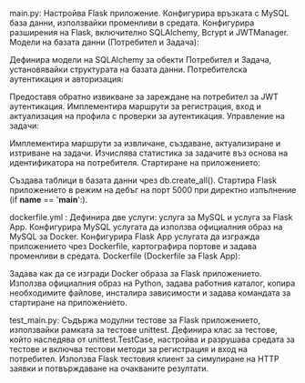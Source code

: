 main.py:
Настройва Flask приложение.
Конфигурира връзката с MySQL база данни, използвайки променливи в средата.
Конфигурира разширения на Flask, включително SQLAlchemy, Bcrypt и JWTManager.
Модели на базата данни (Потребител и Задача):

Дефинира модели на SQLAlchemy за обекти Потребител и Задача, установявайки структурата на базата данни.
Потребителска аутентикация и авторизация:

Предоставя обратно извикване за зареждане на потребител за JWT аутентикация.
Имплементира маршрути за регистрация, вход и актуализация на профила с проверки за аутентикация.
Управление на задачи:

Имплементира маршрути за извличане, създаване, актуализиране и изтриване на задачи.
Изчислява статистика за задачите въз основа на идентификатора на потребителя.
Стартиране на приложението:

Създава таблици в базата данни чрез db.create_all().
Стартира Flask приложението в режим на дебъг на порт 5000 при директно изпълнение (if __name__ == '__main__':).

dockerfile.yml : 
Дефинира две услуги: услуга за MySQL и услуга за Flask App.
Конфигурира MySQL услугата да използва официалния образ на MySQL за Docker.
Конфигурира Flask App услугата да изгражда приложението чрез Dockerfile, картографира портове и задава променливи в средата.
Dockerfile (Dockerfile за Flask App):

Задава как да се изгради Docker образа за Flask приложението.
Използва официалния образ на Python, задава работния каталог, копира необходимите файлове, инсталира зависимости и задава командата за стартиране на приложението.


test_main.py:
Съдържа модулни тестове за Flask приложението, използвайки рамката за тестове unittest.
Дефинира клас за тестове, който наследява от unittest.TestCase, настройва и разрушава средата за тестове и включва тестови методи за регистрация и вход на потребител.
Използва Flask тестовия клиент за симулиране на HTTP заявки и потвърждаване на очакваните резултати.

